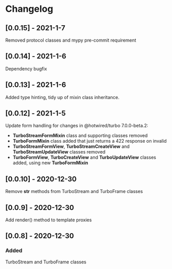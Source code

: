 # Changelog

## [0.0.15] - 2021-1-7

Removed protocol classes and mypy pre-commit requirement

## [0.0.14] - 2021-1-6

Dependency bugfix

## [0.0.13] - 2021-1-6

Added type hinting, tidy up of mixin class inheritance.

## [0.0.12] - 2021-1-5

Update form handling for changes in @hotwired/turbo 7.0.0-beta.2:

  - **TurboStreamFormMixin** class and supporting classes removed
  - **TurboFormMixin** class added that just returns a 422 response on invalid
  - **TurboStreamFormView**, **TurboStreamCreateView** and **TurboStreamUpdateView** classes removed
  - **TurboFormView**, **TurboCreateView** and **TurboUpdateView** classes added, using new **TurboFormMixin**

## [0.0.10] - 2020-12-30

Remove __str__ methods from TurboStream and TurboFrame classes

## [0.0.9] - 2020-12-30

Add render() method to template proxies

## [0.0.8] - 2020-12-30

### Added

TurboStream and TurboFrame classes
